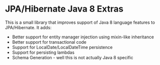 JPA/Hibernate Java 8  Extras
==============================

This is a small library that improves support of Java 8 language features to JPA/Hibernate. It adds:
  * Better support for entity manager injection using mixin-like inheritance
  * Better support for transactional code
  * Support for LocalDate/LocalDateTime persistence
  * Support for persisting lambdas
  * Schema Generation - well this is not actually Java 8 specific
  
